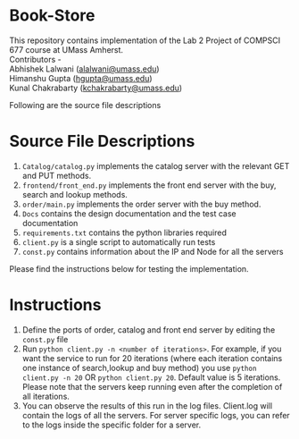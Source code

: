 # Book-Store

This repository contains implementation of the Lab 2 Project of COMPSCI 677 course at UMass Amherst. <br>
Contributors - <br>
Abhishek Lalwani (alalwani@umass.edu) <br>
Himanshu Gupta (hgupta@umass.edu) <br>
Kunal Chakrabarty (kchakrabarty@umass.edu) <br>

Following are the source file descriptions

# Source File Descriptions
1. `Catalog/catalog.py` implements the catalog server with the relevant GET and PUT methods.
2. `frontend/front_end.py` implements the front end server with the buy, search and lookup methods.
3. `order/main.py` implements the order server with the buy method. 
4. `Docs` contains the design documentation and the test case documentation
5. `requirements.txt` contains the python libraries required
6. `client.py` is a single script to automatically run tests
7. `const.py` contains information about the IP and Node for all the servers


Please find the instructions below for testing the implementation.

# Instructions 

1. Define the ports of order, catalog and front end server by editing the `const.py` file
2. Run `python client.py -n <number of iterations>`. For example, if you want the service to run for 20 iterations (where each iteration contains one instance of search,lookup and buy method) you use `python client.py -n 20` OR `python client.py 20`. Default value is 5 iterations. Please note that the servers keep running even after the completion of all iterations.
3. You can observe the results of this run in the log files. Client.log will contain the logs of all the servers. For server specific logs, you can refer to the logs inside the specific folder for a server.
